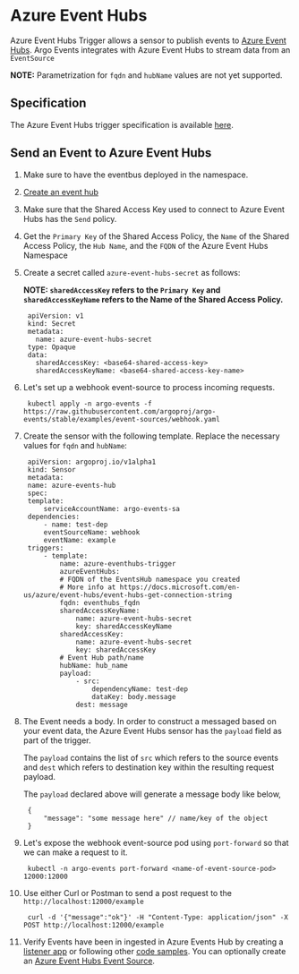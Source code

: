 # Azure Event Hubs

Azure Event Hubs Trigger allows a sensor to publish events to [Azure Event Hubs](https://docs.microsoft.com/en-us/azure/event-hubs/event-hubs-about). Argo Events integrates with Azure Event Hubs to stream data from an `EventSource`

**NOTE:** Parametrization for `fqdn` and `hubName` values are not yet supported. 

## Specification
The Azure Event Hubs trigger specification is available [here](https://github.com/argoproj/argo-events/blob/master/api/sensor.md#azureeventhubstrigger).

## Send an Event to Azure Event Hubs
1. Make sure to have the eventbus deployed in the namespace.

1. [Create an event hub](https://docs.microsoft.com/en-us/azure/event-hubs/event-hubs-create)

1. Make sure that the Shared Access Key used to connect to Azure Event Hubs has the `Send` policy.

1. Get the `Primary Key` of the Shared Access Policy, the `Name` of the Shared Access Policy, the `Hub Name`, and the `FQDN` of the Azure Event Hubs Namespace

1. Create a secret called `azure-event-hubs-secret` as follows:
    
    **NOTE: `sharedAccessKey` refers to the `Primary Key` and `sharedAccessKeyName` refers to the Name of the Shared Access Policy.**

        apiVersion: v1
        kind: Secret
        metadata:
          name: azure-event-hubs-secret
        type: Opaque
        data:
          sharedAccessKey: <base64-shared-access-key>
          sharedAccessKeyName: <base64-shared-access-key-name>

1. Let's set up a webhook event-source to process incoming requests.

        kubectl apply -n argo-events -f https://raw.githubusercontent.com/argoproj/argo-events/stable/examples/event-sources/webhook.yaml

1. Create the sensor with the following template. Replace the necessary values for `fqdn` and `hubName`:

        apiVersion: argoproj.io/v1alpha1
        kind: Sensor
        metadata:
        name: azure-events-hub
        spec:
        template:
            serviceAccountName: argo-events-sa
        dependencies:
            - name: test-dep
            eventSourceName: webhook
            eventName: example
        triggers:
            - template:
                name: azure-eventhubs-trigger
                azureEventHubs:
                # FQDN of the EventsHub namespace you created
                # More info at https://docs.microsoft.com/en-us/azure/event-hubs/event-hubs-get-connection-string
                fqdn: eventhubs_fqdn
                sharedAccessKeyName:
                    name: azure-event-hubs-secret
                    key: sharedAccessKeyName
                sharedAccessKey:
                    name: azure-event-hubs-secret
                    key: sharedAccessKey
                # Event Hub path/name
                hubName: hub_name
                payload:
                    - src:
                        dependencyName: test-dep
                        dataKey: body.message
                    dest: message

1. The Event needs a body. In order to construct a messaged based on your event data, the Azure Event Hubs sensor has the `payload` field as part of the trigger.

    The `payload` contains the list of `src` which refers to the source events and `dest` which refers to destination key within the resulting request payload.

   The `payload` declared above will generate a message body like below,

        {
            "message": "some message here" // name/key of the object
        }

1. Let's expose the webhook event-source pod using `port-forward` so that we can make a request to it.
  
        kubectl -n argo-events port-forward <name-of-event-source-pod> 12000:12000   

1. Use either Curl or Postman to send a post request to the `http://localhost:12000/example`

        curl -d '{"message":"ok"}' -H "Content-Type: application/json" -X POST http://localhost:12000/example

1. Verify Events have been in ingested in Azure Events Hub by creating a [listener app](https://docs.microsoft.com/en-us/azure/event-hubs/event-hubs-go-get-started-send#receive-events) or following other [code samples](https://docs.microsoft.com/en-us/azure/event-hubs/event-hubs-samples). You can optionally create an [Azure Event Hubs Event Source](https://raw.githubusercontent.com/argoproj/argo-events/stable/examples/event-sources/azure-event-hubs-sensor.yaml).